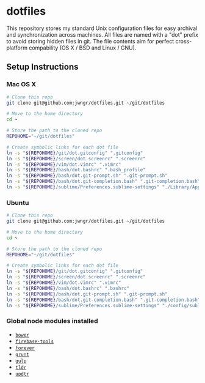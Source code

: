 # dotfiles

This repository stores my standard Unix configuration files for easy
archival and synchronization across machines.  All files are named
with a "dot" prefix to avoid storing hidden files in git.  The file
contents aim for perfect cross-platform compability (OS X / BSD and Linux / GNU).

## Setup Instructions

### Mac OS X

```bash
# Clone this repo
git clone git@github.com:jwngr/dotfiles.git ~/git/dotfiles

# Move to the home directory
cd ~

# Store the path to the cloned repo
REPOHOME="~/git/dotfiles"

# Create symbolic links for each dot file
ln -s "${REPOHOME}/git/dot.gitconfig" ".gitconfig"
ln -s "${REPOHOME}/screen/dot.screenrc" ".screenrc"
ln -s "${REPOHOME}/vim/dot.vimrc" ".vimrc"
ln -s "${REPOHOME}/bash/dot.bashrc" ".bash_profile"
ln -s "${REPOHOME}/bash/dot.git-prompt.sh" ".git-prompt.sh"
ln -s "${REPOHOME}/bash/dot.git-completion.bash" ".git-completion.bash"
ln -s "${REPOHOME}/sublime/Preferences.sublime-settings" "./Library/Application Support/Sublime Text 3/Packages/User/Preferences.sublime-settings"
```

### Ubuntu

```bash
# Clone this repo
git clone git@github.com:jwngr/dotfiles.git ~/git/dotfiles

# Move to the home directory
cd ~

# Store the path to the cloned repo
REPOHOME="~/git/dotfiles"

# Create symbolic links for each dot file
ln -s "${REPOHOME}/git/dot.gitconfig" ".gitconfig"
ln -s "${REPOHOME}/screen/dot.screenrc" ".screenrc"
ln -s "${REPOHOME}/vim/dot.vimrc" ".vimrc"
ln -s "${REPOHOME}/bash/dot.bashrc" ".bashrc"
ln -s "${REPOHOME}/bash/dot.git-prompt.sh" ".git-prompt.sh"
ln -s "${REPOHOME}/bash/dot.git-completion.bash" ".git-completion.bash"
ln -s "${REPOHOME}/sublime/Preferences.sublime-settings" "./config/sublime-text-3/Packages/User/Preferences.sublime-settings"
```


### Global node modules installed

* [`bower`](https://www.npmjs.com/package/bower)
* [`firebase-tools`](https://www.npmjs.com/package/firebase-tools)
* [`forever`](https://www.npmjs.com/package/forever)
* [`grunt`](https://www.npmjs.com/package/grunt)
* [`gulp`](https://www.npmjs.com/package/gulp)
* [`tldr`](https://www.npmjs.com/package/tldr)
* [`updtr`](https://www.npmjs.com/package/updtr)
